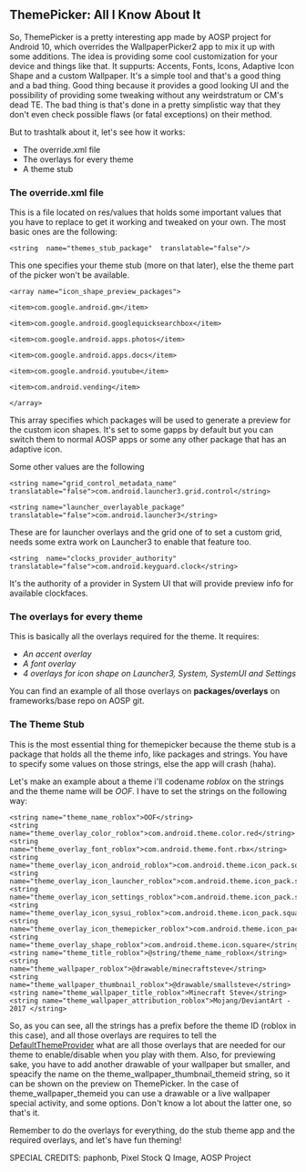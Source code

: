 ## ThemePicker: All I Know About It

So, ThemePicker is a pretty interesting app made by AOSP project for Android 10, which overrides the WallpaperPicker2 app to mix it up with some additions. The idea is providing some cool customization for your device and things like that. It suppurts: Accents, Fonts, Icons, Adaptive Icon Shape and a custom Wallpaper. 
It's a simple tool and that's a good thing and a bad thing. Good thing because it provides a good looking UI and the possibility of providing some tweaking without any weirdstratum or CM's dead TE. The bad thing is that's done in a pretty simplistic way that they don't even check possible flaws (or fatal exceptions) on their method.

But to trashtalk about it, let's see how it works:

 - The override.xml file
 - The overlays for every theme
 - A theme stub

### The override.xml file
This is a file located on res/values that holds some important values that you have to replace to get it working and tweaked on your own. The most basic ones are the following:


    <string  name="themes_stub_package"  translatable="false"/>

This one specifies your theme stub (more on that later), else the theme part of the picker won't be available.

    <array name="icon_shape_preview_packages">
    
    <item>com.google.android.gm</item>
    
    <item>com.google.android.googlequicksearchbox</item>
    
    <item>com.google.android.apps.photos</item>
    
    <item>com.google.android.apps.docs</item>
    
    <item>com.google.android.youtube</item>
    
    <item>com.android.vending</item>
    
    </array>
This array specifies which packages will be used to generate a preview for the custom icon shapes. It's set to some gapps by default but you can switch them to normal AOSP apps or some any other package that has an adaptive icon.

Some other values are the following 

    <string name="grid_control_metadata_name" translatable="false">com.android.launcher3.grid.control</string>
    
    <string name="launcher_overlayable_package" translatable="false">com.android.launcher3</string>
These are for launcher overlays and the grid one of to set a custom grid, needs some extra work on Launcher3 to enable that feature too.

    <string  name="clocks_provider_authority"  translatable="false">com.android.keyguard.clock</string>
  It's the authority of a provider in System UI that will provide preview info for available clockfaces.

### The overlays for every theme
This is basically all the overlays required for the theme. 
It requires:

 - *An accent overlay*
 - *A font overlay*
 - *4 overlays for icon shape on Launcher3, System, SystemUI and Settings*

You can find an example of all those overlays on **packages/overlays** on frameworks/base repo on AOSP git.

### The Theme Stub
This is the most essential thing for themepicker because the theme stub is a package that holds all the theme info, like packages and strings.
You have to specify some values on those strings, else the app will crash (haha).

Let's make an example about a theme i'll codename *roblox* on the strings and the theme name will be *OOF*. I have to set the strings on the following way:

    <string name="theme_name_roblox">OOF</string>
    <string name="theme_overlay_color_roblox">com.android.theme.color.red</string>
    <string name="theme_overlay_font_roblox">com.android.theme.font.rbx</string>
    <string name="theme_overlay_icon_android_roblox">com.android.theme.icon_pack.square.android</string>
    <string name="theme_overlay_icon_launcher_roblox">com.android.theme.icon_pack.square.launcher</string>
    <string name="theme_overlay_icon_settings_roblox">com.android.theme.icon_pack.square.settings</string>
    <string name="theme_overlay_icon_sysui_roblox">com.android.theme.icon_pack.square.systemui</string>
    <string name="theme_overlay_icon_themepicker_roblox">com.android.theme.icon_pack.square.themepicker</string>
    <string name="theme_overlay_shape_roblox">com.android.theme.icon.square</string>
    <string name="theme_title_roblox">@string/theme_name_roblox</string>
    <string name="theme_wallpaper_roblox">@drawable/minecraftsteve</string>
    <string name="theme_wallpaper_thumbnail_roblox">@drawable/smallsteve</string>
    <string name="theme_wallpaper_title_roblox">Minecraft Steve</string>
    <string name="theme_wallpaper_attribution_roblox">Mojang/DeviantArt - 2017 </string>
So, as you can see, all the strings has a prefix before the theme ID (roblox in this case), and all those overlays are requires to tell the [DefaultThemeProvider](https://android.googlesource.com/platform/packages/apps/ThemePicker/+/refs/tags/android-10.0.0_r5/src/com/android/customization/model/theme/DefaultThemeProvider.java)  what are all those overlays that are needed for our theme to enable/disable when you play with them.
Also, for previewing sake, you have to add another drawable of your wallpaper but smaller, and speacify the name on the theme_wallpaper_thumbnail_themeid string, so it can be shown on the preview on ThemePicker. In the case of theme_wallpaper_themeid you can use a drawable or a live wallpaper special activity, and some options. Don't know a lot about the latter one, so that's it.

Remember to do the overlays for everything, do the stub theme app and the required overlays, and let's have fun theming!


SPECIAL CREDITS:
paphonb, Pixel Stock Q Image, AOSP Project
